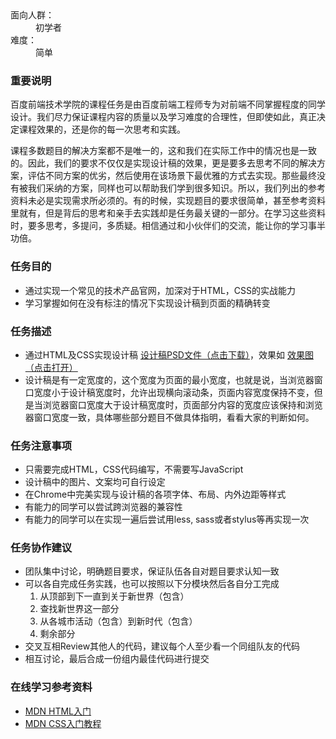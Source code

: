 <div><dl>
	<dt>面向人群：</dt>
	<dd>初学者</dd>
	<dt>难度：</dt>
	<dd>简单</dd>
</dl>

<h3>重要说明</h3>
<p>百度前端技术学院的课程任务是由百度前端工程师专为对前端不同掌握程度的同学设计。我们尽力保证课程内容的质量以及学习难度的合理性，但即使如此，真正决定课程效果的，还是你的每一次思考和实践。</p>
<p>课程多数题目的解决方案都不是唯一的，这和我们在实际工作中的情况也是一致的。因此，我们的要求不仅仅是实现设计稿的效果，更是要多去思考不同的解决方案，评估不同方案的优劣，然后使用在该场景下最优雅的方式去实现。那些最终没有被我们采纳的方案，同样也可以帮助我们学到很多知识。所以，我们列出的参考资料未必是实现需求所必须的。有的时候，实现题目的要求很简单，甚至参考资料里就有，但是背后的思考和亲手去实践却是任务最关键的一部分。在学习这些资料时，要多思考，多提问，多质疑。相信通过和小伙伴们的交流，能让你的学习事半功倍。</p>

<h3>任务目的</h3>
<ul>
	<li>通过实现一个常见的技术产品官网，加深对于HTML，CSS的实战能力</li>
	<li>学习掌握如何在没有标注的情况下实现设计稿到页面的精确转变</li>
</ul>

<h3>任务描述</h3>
<ul>
	<li>通过HTML及CSS实现设计稿 <a target="_blank" href="http://7xrp04.com1.z0.glb.clouddn.com/task_1_7_1.psd">设计稿PSD文件（点击下载）</a>，效果如 <a target="_blank" href="http://7xrp04.com1.z0.glb.clouddn.com/task_1_7_2.jpg">效果图（点击打开）</a></li>
	<li>设计稿是有一定宽度的，这个宽度为页面的最小宽度，也就是说，当浏览器窗口宽度小于设计稿宽度时，允许出现横向滚动条，页面内容宽度保持不变，但是当浏览器窗口宽度大于设计稿宽度时，页面部分内容的宽度应该保持和浏览器窗口宽度一致，具体哪些部分题目不做具体指明，看看大家的判断如何。</li>
</ul>

<h3>任务注意事项</h3>
<ul>
	<li>只需要完成HTML，CSS代码编写，不需要写JavaScript</li>
	<li>设计稿中的图片、文案均可自行设定</li>
	<li>在Chrome中完美实现与设计稿的各项字体、布局、内外边距等样式</li>
	<li>有能力的同学可以尝试跨浏览器的兼容性</li>
	<li>有能力的同学可以在实现一遍后尝试用less, sass或者stylus等再实现一次</li>
</ul>

<h3>任务协作建议</h3>
<ul>
	<li>团队集中讨论，明确题目要求，保证队伍各自对题目要求认知一致</li>
	<li>可以各自完成任务实践，也可以按照以下分模块然后各自分工完成
		<ol>
			<li>从顶部到下一直到关于新世界（包含）</li>
			<li>查找新世界这一部分</li>
			<li>从各城市活动（包含）到新时代（包含）</li>
			<li>剩余部分</li>
		</ol>
	</li>
	<li>交叉互相Review其他人的代码，建议每个人至少看一个同组队友的代码</li>
	<li>相互讨论，最后合成一份组内最佳代码进行提交</li>
</ul>

<h3>在线学习参考资料</h3>
<ul>
	<li><a target="_blank" href="https://developer.mozilla.org/zh-CN/docs/Web/Guide/HTML/Introduction">MDN HTML入门</a></li>
	<li><a target="_blank" href="https://developer.mozilla.org/zh-CN/docs/Web/Guide/CSS/Getting_started">MDN CSS入门教程</a></li>
</ul></div>
